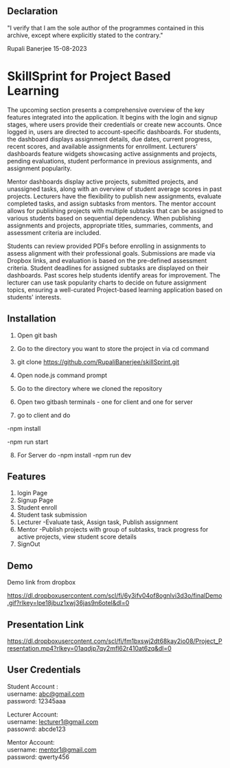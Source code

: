 
## Declaration

"I verify that I am the sole author of the programmes contained in this archive, except where explicitly stated to the contrary."

Rupali Banerjee
15-08-2023


# SkillSprint for Project Based Learning




The upcoming section presents a comprehensive overview of the key features integrated into the application. It begins with the login and signup stages, where users provide their credentials or create new accounts. Once logged in, users are directed to account-specific dashboards. For students, the dashboard displays assignment details, due dates, current progress, recent scores, and available assignments for enrollment. Lecturers' dashboards feature widgets showcasing active assignments and projects, pending evaluations, student performance in previous assignments, and assignment popularity. 

Mentor dashboards display active projects, submitted projects, and unassigned tasks, along with an overview of student average scores in past projects. Lecturers have the flexibility to publish new assignments, evaluate completed tasks, and assign subtasks from mentors. The mentor account allows for publishing projects with multiple subtasks that can be assigned to various students based on sequential dependency. When publishing assignments and projects, appropriate titles, summaries, comments, and assessment criteria are included. 

Students can review provided PDFs before enrolling in assignments to assess alignment with their professional goals. Submissions are made via Dropbox links, and evaluation is based on the pre-defined assessment criteria. Student deadlines for assigned subtasks are displayed on their dashboards. Past scores help students identify areas for improvement. The lecturer can use task popularity charts to decide on future assignment topics, ensuring a well-curated Project-based learning application based on students' interests.

## Installation
1. Open git bash

2. Go to the directory you want to store the project in via cd command

3. git clone https://github.com/RupaliBanerjee/skillSprint.git

4. Open node.js command prompt

5. Go to the directory where we cloned the repository

6. Open two gitbash terminals - one for client and one for server

7. go to client and do 

-npm install

-npm run start

8. For Server do
-npm install
-npm run dev


## Features


 


1. login Page
2. Signup Page
3. Student enroll
4. Student task submission
5. Lecturer -Evaluate task, Assign task, Publish assignment
6. Mentor -Publish projects with group of subtasks, track progress for active projects, view student score details
7. SignOut



## Demo

Demo link from dropbox


https://dl.dropboxusercontent.com/scl/fi/6y3ifv04of8ognlvi3d3o/finalDemo.gif?rlkey=lpe18jbuz1xwj36jas9n6otel&dl=0



## Presentation Link

https://dl.dropboxusercontent.com/scl/fi/fm1bxswj2dt68kay2io08/Project_Presentation.mp4?rlkey=01aqdjp7qy2mfl62r410at6zq&dl=0



## User Credentials 

Student Account :  
username: abc@gmail.com  
password: 12345aaa

Lecturer Account:  
username: lecturer1@gmail.com  
passowrd: abcde123

Mentor Account:  
username: mentor1@gmail.com  
password: qwerty456  
